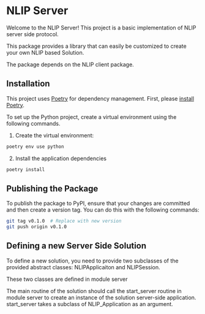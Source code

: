 # NLIP Server  

Welcome to the NLIP Server! This project is a basic implementation of NLIP server side protocol. 

This package provides a library that can easily be customized to 
create your own NLIP based Solution. 

The package depends on the NLIP client package. 


## Installation

This project uses [Poetry](https://python-poetry.org/docs/) for dependency management. First, please [install Poetry](https://python-poetry.org/docs/#installation).

To set up the Python project, create a virtual environment using the following commands.

1. Create the virtual environment:
```bash
poetry env use python
```
  
2. Install the application dependencies
```bash
poetry install
```
## Publishing the Package

To publish the package to PyPI, ensure that your changes are committed and then create a version tag. You can do this with the following commands:

```bash
git tag v0.1.0  # Replace with new version
git push origin v0.1.0
```
## Defining a new Server Side Solution 

To define a new solution, you need to provide two subclasses of the provided abstract classes: NLIPApplicaiton and NLIPSession. 

These two classes are defined in module server

The main routine of the solution should call the start_server routine in module server to create an instance of the solution server-side application. start_server takes a subclass of NLIP_Application as an argument. 
